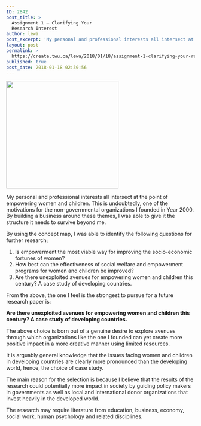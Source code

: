 ```yaml
---
ID: 2842
post_title: >
  Assignment 1 – Clarifying Your
  Research Interest
author: lewa
post_excerpt: 'My personal and professional interests all intersect at the point of empowering women and children. This is undoubtedly, one of the motivations for the non-governmental organizations I founded in Year 2000. By building a business around these themes, I was able to give it the structure it needs to survive beyond me. By using the [&hellip;]'
layout: post
permalink: >
  https://create.twu.ca/lewa/2018/01/18/assignment-1-clarifying-your-research-interest/
published: true
post_date: 2018-01-18 02:30:56
---
```

<img class="alignnone size-medium wp-image-29" src="http://create.twu.ca/lewa/files/2018/01/concept_Map_Lewa-300x288.png" alt="" width="300" height="288" srcset="https://create.twu.ca/lewa/files/2018/01/concept_Map_Lewa-300x288.png 300w, https://create.twu.ca/lewa/files/2018/01/concept_Map_Lewa-676x650.png 676w, https://create.twu.ca/lewa/files/2018/01/concept_Map_Lewa.png 741w" sizes="(max-width: 300px) 100vw, 300px" />

My personal and professional interests all intersect at the point of empowering women and children. This is undoubtedly, one of the motivations for the non-governmental organizations I founded in Year 2000. By building a business around these themes, I was able to give it the structure it needs to survive beyond me.

By using the concept map, I was able to identify the following questions for further research;

<ol>
<li>Is empowerment the most viable way for improving the socio-economic fortunes of women?</li>
<li>How best can the effectiveness of social welfare and empowerment programs for women and children be improved?</li>
<li>Are there unexploited avenues for empowering women and children this century? A case study of developing countries.</li>
</ol>

From the above, the one I feel is the strongest to pursue for a future research paper is:

<strong>Are there unexploited avenues for empowering women and children this century? A case study of developing countries.</strong>

The above choice is born out of a genuine desire to explore avenues through which organizations like the one I founded can yet create more positive impact in a more creative manner using limited resources.

It is arguably general knowledge that the issues facing women and children in developing countries are clearly more pronounced than the developing world, hence, the choice of case study.

The main reason for the selection is because I believe that the results of the research could potentially more impact in society by guiding policy makers in governments as well as local and international donor organizations that invest heavily in the developed world.

The research may require literature from education, business, economy, social work, human psychology and related disciplines.

&nbsp;